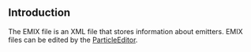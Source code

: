 ## Introduction

The EMIX file is an XML file that stores information about emitters. EMIX files can be edited by the [ParticleEditor](/frb/docs/index.php?title=ParticleEditor:Tutorials.md "ParticleEditor:Tutorials").
